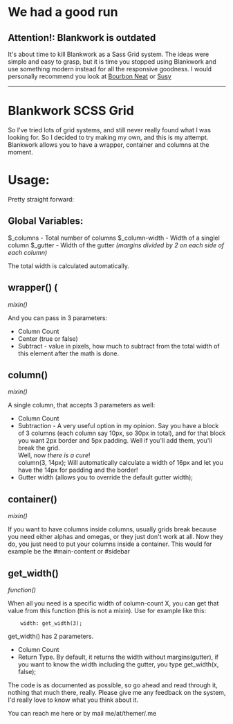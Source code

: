 # We had a good run
## Attention!: Blankwork is  outdated
It's about time to kill Blankwork as a Sass Grid system. The ideas were simple and easy to grasp, but it is time you stopped using Blankwork and use something modern instead for all the responsive goodness. I would personally recommend you look at [Bourbon Neat](http://neat.bourbon.io) or [Susy](http://susy.oddbird.net)



<hr>




# Blankwork SCSS Grid
So I've tried lots of grid systems, and still never really found what I was looking for. So I decided to try making my own, and this is my attempt.   
Blankwork allows you to have a wrapper, container and columns at the moment.

# Usage:
Pretty straight forward:

## Global Variables:
$_columns - Total number of columns
$_column-width - Width of a singlel column
$_gutter - Width of the gutter *(margins divided by 2 on each side of each column)*

The total width is calculated automatically.


## wrapper() (
*mixin()*  

And you can pass in 3 parameters:	  
 + Column Count  
 + Center (true or false)  
 + Subtract - value in pixels, how much to subtract from the total width of this element after the math is done.   


## column()
*mixin()* 

A single column, that accepts 3 parameters as well:
 + Column Count  
 + Subtraction - A very useful option in my opinion. Say you have a block of 3 columns (each column say 10px, so 30px in total), and for that block you want 2px border and 5px padding. Well if you'll add them, you'll break the grid.   
Well, now _there is a cure_!  
column(3, 14px); Will automatically calculate a width of 16px and let you have the 14px for padding and the border!  
+ Gutter width (allows you to override the default gutter width);  

## container()  
*mixin()*  

If you want to have columns inside columns, usually grids break because you need either alphas and omegas, or they just don't work at all. Now they do, you just need to put your columns inside a container. This would for example be the #main-content or #sidebar  

## get_width() 
*function()*

When all you need is a specific width of column-count X, you can get that value from this function (this is not a mixin). Use for example like this:
		
		width: get_width(3);

get_width() has 2 parameters.   

 + Column Count  
 + Return Type. By default, it returns the width without margins(gutter), if you want to know the width including the gutter, you type get_width(x, false);  

The code is as documented as possible, so go ahead and read through it, nothing that much there, really. Please give me any feedback on the system, I'd really love to know what you think about it.  

You can reach me here or by mail me/at/themer/.me
